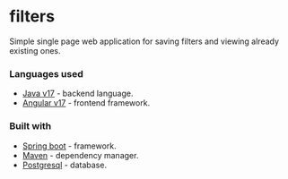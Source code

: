 # filters

Simple single page web application for saving filters and viewing already existing ones. 

### Languages used
* [Java v17](https://www.java.com/en/) - backend language.
* [Angular v17](https://angular.io/) - frontend framework.

### Built with

* [Spring boot](https://spring.io/projects/spring-boot) - framework.
* [Maven](https://maven.apache.org/) - dependency manager.
* [Postgresql](https://www.postgresql.org/) - database.